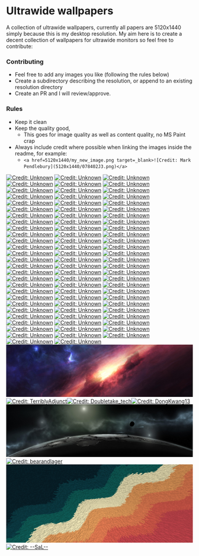 # Ultrawide wallpapers

A collection of ultrawide wallpapers, currently all papers are 5120x1440 simply because this is my desktop resolution. My aim here is to create a decent collection of wallpapers for ultrawide monitors so feel free to contribute: 

### Contributing
- Feel free to add any images you like (following the rules below) 
- Create a subdirectory describing the resolution, or append to an existing resolution directory
- Create an PR and I will review/approve.


### Rules
- Keep it clean
- Keep the quality good, 
  - This goes for image quality as well as content quality, no MS Paint crap
- Always include credit where possible when linking the images inside the readme, for example: 
  - ```<a href=5120x1440/my_new_image.png target=_blank>![Credit: Mark Pendlebury](5120x1440/078402J3.png)</a>```


<a href=5120x1440/078402J3.png target=_blank>![Credit: Unknown](5120x1440/078402J3.png)</a>
<a href=5120x1440/0VUYbp1O.png target=_blank>![Credit: Unknown](5120x1440/0VUYbp1O.png)</a>
<a href=5120x1440/1eMkfcC.png target=_blank>![Credit: Unknown](5120x1440/1eMkfcC.png)</a>
<a href=5120x1440/1qTPzJPA.png target=_blank>![Credit: Unknown](5120x1440/1qTPzJPA.png)</a>
<a href=5120x1440/1S27HDlI.png target=_blank>![Credit: Unknown](5120x1440/1S27HDlI.png)</a>
<a href=5120x1440/227JzWlT.png target=_blank>![Credit: Unknown](5120x1440/227JzWlT.png)</a>
<a href=5120x1440/2YBMMEXw.png target=_blank>![Credit: Unknown](5120x1440/2YBMMEXw.png)</a>
<a href=5120x1440/45dEJKan.png target=_blank>![Credit: Unknown](5120x1440/45dEJKan.png)</a>
<a href=5120x1440/5ALvAQ3A.png target=_blank>![Credit: Unknown](5120x1440/5ALvAQ3A.png)</a>
<a href=5120x1440/6GMqcVqw.png target=_blank>![Credit: Unknown](5120x1440/6GMqcVqw.png)</a>
<a href=5120x1440/6v-Z886d.png target=_blank>![Credit: Unknown](5120x1440/6v-Z886d.png)</a>
<a href=5120x1440/8hnWsLYA.png target=_blank>![Credit: Unknown](5120x1440/8hnWsLYA.png)</a>
<a href=5120x1440/8of4Wc3t.png target=_blank>![Credit: Unknown](5120x1440/8of4Wc3t.png)</a>
<a href=5120x1440/AlL1aShi.png target=_blank>![Credit: Unknown](5120x1440/AlL1aShi.png)</a>
<a href=5120x1440/BHEwJ9HQ.png target=_blank>![Credit: Unknown](5120x1440/BHEwJ9HQ.png)</a>
<a href=5120x1440/Bix57su7.png target=_blank>![Credit: Unknown](5120x1440/Bix57su7.png)</a>
<a href=5120x1440/bvLl9hHA.png target=_blank>![Credit: Unknown](5120x1440/bvLl9hHA.png)</a>
<a href=5120x1440/CGElDb22.png target=_blank>![Credit: Unknown](5120x1440/CGElDb22.png)</a>
<a href=5120x1440/cNCbHoVQ.png target=_blank>![Credit: Unknown](5120x1440/cNCbHoVQ.png)</a>
<a href=5120x1440/dsW4Cigw.png target=_blank>![Credit: Unknown](5120x1440/dsW4Cigw.png)</a>
<a href=5120x1440/dUy334Rh.png target=_blank>![Credit: Unknown](5120x1440/dUy334Rh.png)</a>
<a href=5120x1440/DYZzjgPQ.png target=_blank>![Credit: Unknown](5120x1440/DYZzjgPQ.png)</a>
<a href=5120x1440/e6GEtFha.png target=_blank>![Credit: Unknown](5120x1440/e6GEtFha.png)</a>
<a href=5120x1440/faidYxFh.png target=_blank>![Credit: Unknown](5120x1440/faidYxFh.png)</a>
<a href=5120x1440/FUe9brbA.png target=_blank>![Credit: Unknown](5120x1440/FUe9brbA.png)</a>
<a href=5120x1440/gLykC936.png target=_blank>![Credit: Unknown](5120x1440/gLykC936.png)</a>
<a href=5120x1440/GO2yS05A.jpeg target=_blank>![Credit: Unknown](5120x1440/GO2yS05A.jpeg)</a>
<a href=5120x1440/i4txDwpQ.png target=_blank>![Credit: Unknown](5120x1440/i4txDwpQ.png)</a>
<a href=5120x1440/ifDnUsyw.png target=_blank>![Credit: Unknown](5120x1440/ifDnUsyw.png)</a>
<a href=5120x1440/ItLyfSXY.png target=_blank>![Credit: Unknown](5120x1440/ItLyfSXY.png)</a>
<a href=5120x1440/Iv1XBMaw.png target=_blank>![Credit: Unknown](5120x1440/Iv1XBMaw.png)</a>
<a href=5120x1440/iVW0zHWg.png target=_blank>![Credit: Unknown](5120x1440/iVW0zHWg.png)</a>
<a href=5120x1440/jNxtsNxg.png target=_blank>![Credit: Unknown](5120x1440/jNxtsNxg.png)</a>
<a href=5120x1440/JTY9V7Gi.png target=_blank>![Credit: Unknown](5120x1440/JTY9V7Gi.png)</a>
<a href=5120x1440/KlVPpHZ4.png target=_blank>![Credit: Unknown](5120x1440/KlVPpHZ4.png)</a>
<a href=5120x1440/lKwpHNHw.png target=_blank>![Credit: Unknown](5120x1440/lKwpHNHw.png)</a>
<a href=5120x1440/LsatIjEr.png target=_blank>![Credit: Unknown](5120x1440/LsatIjEr.png)</a>
<a href=5120x1440/LsRf8aF.png target=_blank>![Credit: Unknown](5120x1440/LsRf8aF.png)</a>
<a href=5120x1440/lUU4I4Rc.png target=_blank>![Credit: Unknown](5120x1440/lUU4I4Rc.png)</a>
<a href=5120x1440/MGuTG8FM.png target=_blank>![Credit: Unknown](5120x1440/MGuTG8FM.png)</a>
<a href=5120x1440/MpxAYSRw.png target=_blank>![Credit: Unknown](5120x1440/MpxAYSRw.png)</a>
<a href=5120x1440/Nb09XA0u.png target=_blank>![Credit: Unknown](5120x1440/Nb09XA0u.png)</a>
<a href=5120x1440/nKFL-VPi.png target=_blank>![Credit: Unknown](5120x1440/nKFL-VPi.png)</a>
<a href=5120x1440/NM1r-7Ql.png target=_blank>![Credit: Unknown](5120x1440/NM1r-7Ql.png)</a>
<a href=5120x1440/nopAVd9k.png target=_blank>![Credit: Unknown](5120x1440/nopAVd9k.png)</a>
<a href=5120x1440/NZsPazHQ.png target=_blank>![Credit: Unknown](5120x1440/NZsPazHQ.png)</a>
<a href=5120x1440/oqoFMtiA.png target=_blank>![Credit: Unknown](5120x1440/oqoFMtiA.png)</a>
<a href=5120x1440/Orgva4cQ.png target=_blank>![Credit: Unknown](5120x1440/Orgva4cQ.png)</a>
<a href=5120x1440/Pn39gfnw.png target=_blank>![Credit: Unknown](5120x1440/Pn39gfnw.png)</a>
<a href=5120x1440/rbaOz2Xi.png target=_blank>![Credit: Unknown](5120x1440/rbaOz2Xi.png)</a>
<a href=5120x1440/RJ0EKJWg.png target=_blank>![Credit: Unknown](5120x1440/RJ0EKJWg.png)</a>
<a href=5120x1440/s092Ziuw.png target=_blank>![Credit: Unknown](5120x1440/s092Ziuw.png)</a>
<a href=5120x1440/s3EcIJp9.png target=_blank>![Credit: Unknown](5120x1440/s3EcIJp9.png)</a>
<a href=5120x1440/SwEMb5MQ.png target=_blank>![Credit: Unknown](5120x1440/SwEMb5MQ.png)</a>
<a href=5120x1440/tg9G4xWL.png target=_blank>![Credit: Unknown](5120x1440/tg9G4xWL.png)</a>
<a href=5120x1440/ujdcGpYw.png target=_blank>![Credit: Unknown](5120x1440/ujdcGpYw.png)</a>
<a href=5120x1440/Ur4Kznc3.png target=_blank>![Credit: Unknown](5120x1440/Ur4Kznc3.png)</a>
<a href=5120x1440/UWAI9ocv.png target=_blank>![Credit: Unknown](5120x1440/UWAI9ocv.png)</a>
<a href=5120x1440/VBYW2z0w.png target=_blank>![Credit: Unknown](5120x1440/VBYW2z0w.png)</a>
<a href=5120x1440/Vl6WFFTg.png target=_blank>![Credit: Unknown](5120x1440/Vl6WFFTg.png)</a>
<a href=5120x1440/vtu0Q7Sg.png target=_blank>![Credit: Unknown](5120x1440/vtu0Q7Sg.png)</a>
<a href=5120x1440/wdEW0zwK.png target=_blank>![Credit: Unknown](5120x1440/wdEW0zwK.png)</a>
<a href=5120x1440/WKDVhCME.png target=_blank>![Credit: Unknown](5120x1440/WKDVhCME.png)</a>
<a href=5120x1440/WKnx-Yn1.png target=_blank>![Credit: Unknown](5120x1440/WKnx-Yn1.png)</a>
<a href=5120x1440/WQJruTtU.png target=_blank>![Credit: Unknown](5120x1440/WQJruTtU.png)</a>
<a href=5120x1440/WX8CISSw.png target=_blank>![Credit: Unknown](5120x1440/WX8CISSw.png)</a>
<a href=5120x1440/x1MppboA.png target=_blank>![Credit: Unknown](5120x1440/x1MppboA.png)</a>
<a href=5120x1440/xavbDnaQ.png target=_blank>![Credit: Unknown](5120x1440/xavbDnaQ.png)</a>
<a href=5120x1440/xcxFe6Wg.png target=_blank>![Credit: Unknown](5120x1440/xcxFe6Wg.png)</a>
<a href=5120x1440/XMX1zHDw.png target=_blank>![Credit: Unknown](5120x1440/XMX1zHDw.png)</a>
<a href=5120x1440/xuFi3xpA.png target=_blank>![Credit: Unknown](5120x1440/xuFi3xpA.png)</a>
<a href=5120x1440/XVEFkamy.png target=_blank>![Credit: Unknown](5120x1440/XVEFkamy.png)</a>
<a href=5120x1440/y_F3Ux3w.png target=_blank>![Credit: Unknown](5120x1440/y_F3Ux3w.png)</a>
<a href=5120x1440/YNg_Rvw6.png target=_blank>![Credit: Unknown](5120x1440/YNg_Rvw6.png)</a>
<a href=5120x1440/Z5hj_CoA.png target=_blank>![Credit: Unknown](5120x1440/Z5hj_CoA.png)</a>
<a href=5120x1440/Za6QjGJw.png target=_blank>![Credit: Unknown](5120x1440/Za6QjGJw.png)</a>
<a href=5120x1440/zKRckPIA.png target=_blank>![Credit: Unknown](5120x1440/zKRckPIA.png)</a>
<a href=5120x1440/ZOi9wj3Z.png target=_blank>![Credit: Unknown](5120x1440/ZOi9wj3Z.png)</a>
<a href=5120x1440/zSGRPVMk.png target=_blank>![Credit: Unknown](5120x1440/zSGRPVMk.png)</a>
<a href=5120x1440/ZTZm28Uw.png target=_blank>![Credit: Unknown](5120x1440/ZTZm28Uw.png)</a>
<a href=5120x1440/XyrcdZobNE.jpg target=_blank>![Credit: Unknown](5120x1440/XyrcdZobNE.jpg)</a><a href=3440x1440/Batman[3440x1440].png target=_blank>![Credit: TerriblyAdjunct](3440x1440/Batman[3440x1440].png)</a><a href=3440x1440/Notminejustreposting-Masterpiece[3440x1440].png target=_blank>![Credit: Doubletake_tech](3440x1440/Notminejustreposting-Masterpiece[3440x1440].png)</a><a href=3440x1440/InfluencerandGreatWhiteSelfie[3440x1440].png target=_blank>![Credit: DongKwang13](3440x1440/InfluencerandGreatWhiteSelfie[3440x1440].png)</a><a href=5120x1440/PlanetStrikes[5120x1440].jpeg target=_blank>![Credit: bearandlager](5120x1440/PlanetStrikes[5120x1440].jpeg)</a><a href=5120x1440/USS.DefiantSchematic[5120x1440].png target=_blank>![Credit: bearandlager](5120x1440/USS.DefiantSchematic[5120x1440].png)</a><a href=3440x1440/ColorWave[3440x1440].png target=_blank>![Credit: xXheroin-bobXx](3440x1440/ColorWave[3440x1440].png)</a><a href=5160x2160/SunflowerGirl[5160x2160].png target=_blank>![Credit: --SaL--](5160x2160/SunflowerGirl[5160x2160].png)</a>